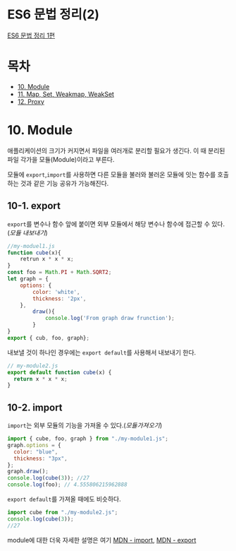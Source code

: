 # ES6 문법 정리(2)

[ES6 문법 정리 1편](<./ES06(1).md>)

# 목차

- [10. Module](#10-module)
- [11. Map, Set, Weakmap, WeakSet](#11-map-set-weakmap-weakset)
- [12. Proxy](#12-proxy)

# 10. Module

애플리케이션의 크기가 커지면서 파일을 여러개로 분리할 필요가 생긴다. 이 때 분리된 파일 각가을 모듈(Module)이라고 부른다.

모듈에 `export`,`import`를 사용하면 다른 모듈을 불러와 불러온 모듈에 잇는 함수를 호출하는 것과 같은 기능 공유가 가능해진다.

## 10-1. export

`export`를 변수나 함수 앞에 붙이면 외부 모듈에서 해당 변수나 함수에 접근할 수 있다.(_모듈 내보내기_)

```js
//my-moduel1.js
function cube(x){
    retrun x * x * x;
}
const foo = Math.PI + Math.SQRT2;
let graph = {
    options: {
        color: 'white',
        thickness: '2px',
    },
    	draw(){
            console.log('From graph draw frunction');
        }
}
export { cub, foo, graph};
```

내보낼 것이 하나인 경우에는 `export default`를 사용해서 내보내기 한다.

```js
// my-module2.js
export default function cube(x) {
  return x * x * x;
}
```

## 10-2. import

`import`는 외부 모듈의 기능을 가져올 수 있다.(_모듈가져오기_)

```js
import { cube, foo, graph } from "./my-module1.js";
graph.options = {
  color: "blue",
  thickness: "3px",
};
graph.draw();
console.log(cube(3)); //27
console.log(foo); // 4.555806215962888
```

`export default`를 가져올 때에도 비슷하다.

```js
import cube from "./my-module2.js";
console.log(cube(3));
//27
```

module에 대한 더욱 자세한 설명은 여기 [MDN - import](https://developer.mozilla.org/ko/docs/Web/JavaScript/Reference/Statements/import), [MDN - export](https://developer.mozilla.org/ko/docs/Web/JavaScript/Reference/Statements/export)
